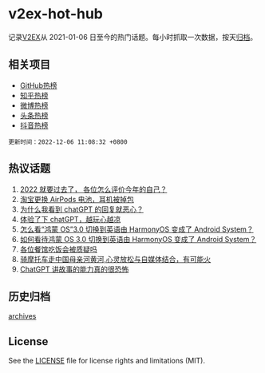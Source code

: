 # v2ex-hot-hub

 记录[V2EX](https://www.v2ex.com/)从 2021-01-06 日至今的热门话题。每小时抓取一次数据，按天[归档](archives)。
 
 ## 相关项目

- [GitHub热榜](https://github.com/lonnyzhang423/github-hot-hub)
- [知乎热榜](https://github.com/lonnyzhang423/zhihu-hot-hub)
- [微博热榜](https://github.com/lonnyzhang423/weibo-hot-hub)
- [头条热榜](https://github.com/lonnyzhang423/toutiao-hot-hub)
- [抖音热榜](https://github.com/lonnyzhang423/douyin-hot-hub)


 `更新时间：2022-12-06 11:08:32 +0800`

## 热议话题

1. [2022 就要过去了， 各位怎么评价今年的自己？](https://www.v2ex.com/t/900169)
1. [淘宝更换 AirPods 电池，耳机被掉包](https://www.v2ex.com/t/900178)
1. [为什么我看到 chatGPT 的回复就恶心？](https://www.v2ex.com/t/900177)
1. [体验了下 chatGPT，越玩心越凉](https://www.v2ex.com/t/900396)
1. [怎么看“鸿蒙 OS”3.0 切换到英语由 HarmonyOS 变成了 Android System？](https://www.v2ex.com/t/900312)
1. [如何看待鸿蒙 OS 3.0 切换到英语由 HarmonyOS 变成了 Android System？](https://www.v2ex.com/t/900189)
1. [各位餐馆吃饭会被质疑吗](https://www.v2ex.com/t/900197)
1. [骑摩托车走中国母亲河黄河,心灵放松与自媒体结合，有可能火](https://www.v2ex.com/t/900388)
1. [ChatGPT 讲故事的能力真的很恐怖](https://www.v2ex.com/t/900264)

## 历史归档

[archives](archives)

## License

See the [LICENSE](LICENSE) file for license rights and limitations (MIT).
